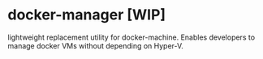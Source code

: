 # docker-manager [WIP]

lightweight replacement utility for docker-machine.
Enables developers to manage docker VMs without depending on Hyper-V.
